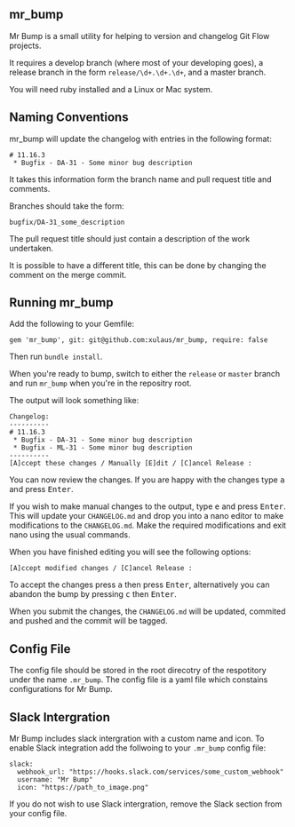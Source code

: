 ## mr_bump

Mr Bump is a small utility for helping to version and changelog Git Flow projects.

It requires a develop branch (where most of your developing goes), a release branch in the form `release/\d+.\d+.\d+`, and a master branch.

You will need ruby installed and a Linux or Mac system.

## Naming Conventions

mr_bump will update the changelog with entries in the following format:
```
# 11.16.3
 * Bugfix - DA-31 - Some minor bug description
```

It takes this information form the branch name and pull request title and comments.

Branches should take the form:
```
bugfix/DA-31_some_description
```

The pull request title should just contain a description of the work undertaken.

It is possible to have a different title, this can be done by changing the comment on the merge commit.

## Running mr_bump

Add the following to your Gemfile:
```
gem 'mr_bump', git: git@github.com:xulaus/mr_bump, require: false
```

Then run `bundle install`.

When you're ready to bump, switch to either the `release` or `master` branch and run `mr_bump` when you're in the repositry root.

The output will look something like:
```
Changelog:
----------
# 11.16.3
 * Bugfix - DA-31 - Some minor bug description
 * Bugfix - ML-31 - Some minor bug description
----------
[A]ccept these changes / Manually [E]dit / [C]ancel Release :
```

You can now review the changes. If you are happy with the changes type <kbd>a</kbd> and press <kbd>Enter</kbd>.

If you wish to make manual changes to the output, type <kbd>e</kbd> and press <kbd>Enter</kbd>. This will update your `CHANGELOG.md` and drop you into a nano editor to make modifications to the `CHANGELOG.md`. Make the required modifications and exit nano using the usual commands.

When you have finished editing you will see the following options:
```
[A]ccept modified changes / [C]ancel Release :
```

To accept the changes press <kbd>a</kbd> then press <kbd>Enter</kbd>, alternatively you can abandon the bump by pressing <kbd>c</kbd> then <kbd>Enter</kbd>.

When you submit the changes, the `CHANGELOG.md` will be updated, commited and pushed and the commit will be tagged.

## Config File

The config file should be stored in the root direcotry of the respotitory under the name `.mr_bump`. The config file is a yaml file which constains configurations for Mr Bump.

## Slack Intergration

Mr Bump includes slack intergration with a custom name and icon. To enable Slack integration add the follwoing to your `.mr_bump` config file:
```
slack:
  webhook_url: "https://hooks.slack.com/services/some_custom_webhook"
  username: "Mr Bump"
  icon: "https://path_to_image.png"
```

If you do not wish to use Slack intergration, remove the Slack section from your config file.
